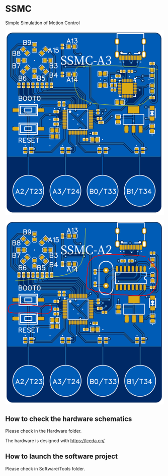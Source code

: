 # SSMC

Simple Simulation of Motion Control

![Alt HW_A3](Hardware/pics/A3_Changes.PNG "Hardware A3")

![Alt HW_A2](Hardware/pics/A2_Changes.PNG "Hardware A2")

## How to check the hardware schematics

Please check in the Hardware folder.

The hardware is designed with https://lceda.cn/

## How to launch the software project

Please check in Software/Tools folder.
